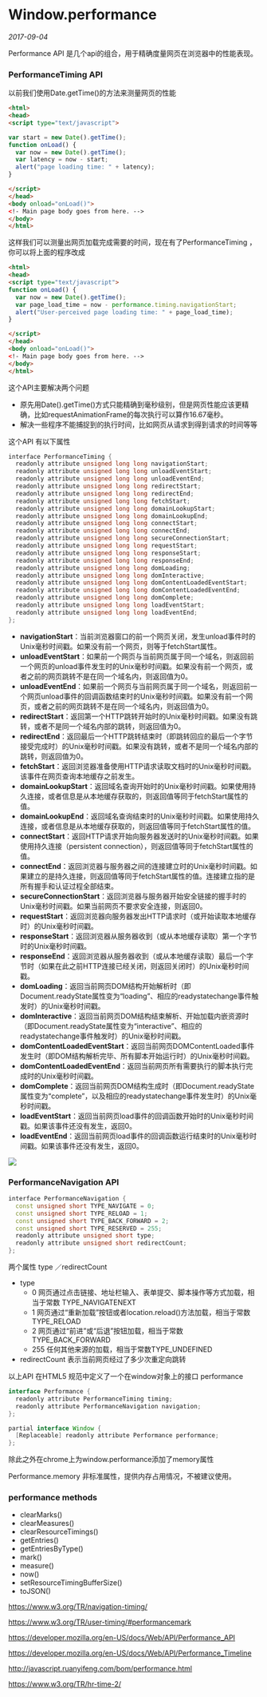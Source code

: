 # Window.performance

*2017-09-04*

Performance API 是几个api的组合，用于精确度量网页在浏览器中的性能表现。

### PerformanceTiming API

以前我们使用Date.getTime()的方法来测量网页的性能

```Html
<html>
<head>
<script type="text/javascript">

var start = new Date().getTime();
function onLoad() {
  var now = new Date().getTime();
  var latency = now - start;
  alert("page loading time: " + latency);
}

</script>
</head>
<body onload="onLoad()">
<!- Main page body goes from here. -->
</body>
</html>
```

这样我们可以测量出网页加载完成需要的时间，现在有了PerformanceTiming ，你可以将上面的程序改成

```Html
<html>
<head>
<script type="text/javascript">
function onLoad() {
  var now = new Date().getTime();
  var page_load_time = now - performance.timing.navigationStart;
  alert("User-perceived page loading time: " + page_load_time);
}

</script>
</head>
<body onload="onLoad()">
<!- Main page body goes from here. -->
</body>
</html>
```

这个API主要解决两个问题

* 原先用Date().getTime()方式只能精确到毫秒级别，但是网页性能应该更精确，比如requestAnimationFrame的每次执行可以算作16.67毫秒。
* 解决一些程序不能捕捉到的执行时间，比如网页从请求到得到请求的时间等等

这个API 有以下属性

```c++
interface PerformanceTiming {
  readonly attribute unsigned long long navigationStart;
  readonly attribute unsigned long long unloadEventStart;
  readonly attribute unsigned long long unloadEventEnd;
  readonly attribute unsigned long long redirectStart;
  readonly attribute unsigned long long redirectEnd;
  readonly attribute unsigned long long fetchStart;
  readonly attribute unsigned long long domainLookupStart;
  readonly attribute unsigned long long domainLookupEnd;
  readonly attribute unsigned long long connectStart;
  readonly attribute unsigned long long connectEnd;
  readonly attribute unsigned long long secureConnectionStart;
  readonly attribute unsigned long long requestStart;
  readonly attribute unsigned long long responseStart;
  readonly attribute unsigned long long responseEnd;
  readonly attribute unsigned long long domLoading;
  readonly attribute unsigned long long domInteractive;
  readonly attribute unsigned long long domContentLoadedEventStart;
  readonly attribute unsigned long long domContentLoadedEventEnd;
  readonly attribute unsigned long long domComplete;
  readonly attribute unsigned long long loadEventStart;
  readonly attribute unsigned long long loadEventEnd;
};
```

* **navigationStart**：当前浏览器窗口的前一个网页关闭，发生unload事件时的Unix毫秒时间戳。如果没有前一个网页，则等于fetchStart属性。
* **unloadEventStart**：如果前一个网页与当前网页属于同一个域名，则返回前一个网页的unload事件发生时的Unix毫秒时间戳。如果没有前一个网页，或者之前的网页跳转不是在同一个域名内，则返回值为0。
* **unloadEventEnd**：如果前一个网页与当前网页属于同一个域名，则返回前一个网页unload事件的回调函数结束时的Unix毫秒时间戳。如果没有前一个网页，或者之前的网页跳转不是在同一个域名内，则返回值为0。
* **redirectStart**：返回第一个HTTP跳转开始时的Unix毫秒时间戳。如果没有跳转，或者不是同一个域名内部的跳转，则返回值为0。
* **redirectEnd**：返回最后一个HTTP跳转结束时（即跳转回应的最后一个字节接受完成时）的Unix毫秒时间戳。如果没有跳转，或者不是同一个域名内部的跳转，则返回值为0。
* **fetchStart**：返回浏览器准备使用HTTP请求读取文档时的Unix毫秒时间戳。该事件在网页查询本地缓存之前发生。
* **domainLookupStart**：返回域名查询开始时的Unix毫秒时间戳。如果使用持久连接，或者信息是从本地缓存获取的，则返回值等同于fetchStart属性的值。
* **domainLookupEnd**：返回域名查询结束时的Unix毫秒时间戳。如果使用持久连接，或者信息是从本地缓存获取的，则返回值等同于fetchStart属性的值。
* **connectStart**：返回HTTP请求开始向服务器发送时的Unix毫秒时间戳。如果使用持久连接（persistent connection），则返回值等同于fetchStart属性的值。
* **connectEnd**：返回浏览器与服务器之间的连接建立时的Unix毫秒时间戳。如果建立的是持久连接，则返回值等同于fetchStart属性的值。连接建立指的是所有握手和认证过程全部结束。
* **secureConnectionStart**：返回浏览器与服务器开始安全链接的握手时的Unix毫秒时间戳。如果当前网页不要求安全连接，则返回0。
* **requestStart**：返回浏览器向服务器发出HTTP请求时（或开始读取本地缓存时）的Unix毫秒时间戳。
* **responseStart**：返回浏览器从服务器收到（或从本地缓存读取）第一个字节时的Unix毫秒时间戳。
* **responseEnd**：返回浏览器从服务器收到（或从本地缓存读取）最后一个字节时（如果在此之前HTTP连接已经关闭，则返回关闭时）的Unix毫秒时间戳。
* **domLoading**：返回当前网页DOM结构开始解析时（即Document.readyState属性变为“loading”、相应的readystatechange事件触发时）的Unix毫秒时间戳。
* **domInteractive**：返回当前网页DOM结构结束解析、开始加载内嵌资源时（即Document.readyState属性变为“interactive”、相应的readystatechange事件触发时）的Unix毫秒时间戳。
* **domContentLoadedEventStart**：返回当前网页DOMContentLoaded事件发生时（即DOM结构解析完毕、所有脚本开始运行时）的Unix毫秒时间戳。
* **domContentLoadedEventEnd**：返回当前网页所有需要执行的脚本执行完成时的Unix毫秒时间戳。
* **domComplete**：返回当前网页DOM结构生成时（即Document.readyState属性变为“complete”，以及相应的readystatechange事件发生时）的Unix毫秒时间戳。
* **loadEventStart**：返回当前网页load事件的回调函数开始时的Unix毫秒时间戳。如果该事件还没有发生，返回0。
* **loadEventEnd**：返回当前网页load事件的回调函数运行结束时的Unix毫秒时间戳。如果该事件还没有发生，返回0。



![](https://www.w3.org/TR/navigation-timing/timing-overview.png)

### PerformanceNavigation API

```C++
interface PerformanceNavigation {
  const unsigned short TYPE_NAVIGATE = 0;
  const unsigned short TYPE_RELOAD = 1;
  const unsigned short TYPE_BACK_FORWARD = 2;
  const unsigned short TYPE_RESERVED = 255;
  readonly attribute unsigned short type;
  readonly attribute unsigned short redirectCount;
};
```

两个属性 type ／redirectCount

* type 
  * 0 网页通过点击链接、地址栏输入、表单提交、脚本操作等方式加载，相当于常数 TYPE_NAVIGATENEXT
  * 1 网页通过“重新加载”按钮或者location.reload()方法加载，相当于常数TYPE_RELOAD
  * 2 网页通过“前进”或“后退”按钮加载，相当于常数TYPE_BACK_FORWARD
  * 255 任何其他来源的加载，相当于常数TYPE_UNDEFINED
* redirectCount 表示当前网页经过了多少次重定向跳转



以上API 在HTML5 规范中定义了一个在window对象上的接口 performance

```Java
interface Performance {
  readonly attribute PerformanceTiming timing;
  readonly attribute PerformanceNavigation navigation;
};

partial interface Window {
  [Replaceable] readonly attribute Performance performance;
};
```

除此之外在chrome上为window.performance添加了memory属性

Performance.memory 非标准属性，提供内存占用情况，不被建议使用。

### performance methods

* clearMarks()
* clearMeasures()
* clearResourceTimings()
* getEntries()
* getEntriesByType()
* mark()
* measure()
* now()
* setResourceTimingBufferSize()
* toJSON()





https://www.w3.org/TR/navigation-timing/

https://www.w3.org/TR/user-timing/#performancemark

https://developer.mozilla.org/en-US/docs/Web/API/Performance_API

https://developer.mozilla.org/en-US/docs/Web/API/Performance_Timeline

http://javascript.ruanyifeng.com/bom/performance.html

https://www.w3.org/TR/hr-time-2/